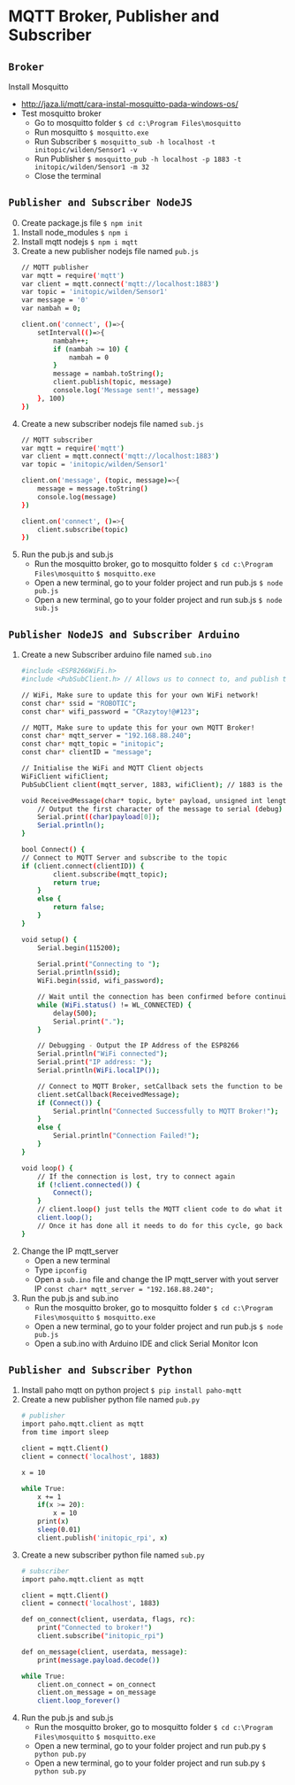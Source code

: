 # MQTT Broker, Publisher and Subscriber

## `Broker`
Install Mosquitto</br>
- http://jaza.li/mqtt/cara-instal-mosquitto-pada-windows-os/
- Test mosquitto broker
    - Go to mosquitto folder
        `$ cd c:\Program Files\mosquitto`
    - Run mosquitto
        `$ mosquitto.exe`
    - Run Subscriber
        `$ mosquitto_sub -h localhost -t initopic/wilden/Sensor1 -v`
    - Run Publisher
        `$ mosquitto_pub -h localhost -p 1883 -t initopic/wilden/Sensor1 -m 32`
    - Close the terminal

## `Publisher and Subscriber NodeJS`
0. Create package.js file `$ npm init`
1. Install node_modules `$ npm i`
2. Install mqtt nodejs `$ npm i mqtt`
3. Create a new publisher nodejs file named `pub.js`
    ```sh
    // MQTT publisher
    var mqtt = require('mqtt')
    var client = mqtt.connect('mqtt://localhost:1883')
    var topic = 'initopic/wilden/Sensor1'
    var message = '0'
    var nambah = 0;

    client.on('connect', ()=>{
        setInterval(()=>{
            nambah++;
            if (nambah >= 10) {
                nambah = 0
            }
            message = nambah.toString();
            client.publish(topic, message)
            console.log('Message sent!', message)
        }, 100)
    })
    ```
4. Create a new subscriber nodejs file named `sub.js`
    ```sh
    // MQTT subscriber
    var mqtt = require('mqtt')
    var client = mqtt.connect('mqtt://localhost:1883')
    var topic = 'initopic/wilden/Sensor1'

    client.on('message', (topic, message)=>{
        message = message.toString()
        console.log(message)
    })

    client.on('connect', ()=>{
        client.subscribe(topic)
    })
    ```
5. Run the pub.js and sub.js
    - Run the mosquitto broker, go to mosquitto folder
        `$ cd c:\Program Files\mosquitto`
        `$ mosquitto.exe`
    - Open a new terminal, go to your folder project and run pub.js
        `$ node pub.js`
    - Open a new terminal, go to your folder project and run sub.js
        `$ node sub.js`

## `Publisher NodeJS and Subscriber Arduino`
1. Create a new Subscriber arduino file named `sub.ino`
    ```sh
    #include <ESP8266WiFi.h>
    #include <PubSubClient.h> // Allows us to connect to, and publish to the MQTT broker

    // WiFi, Make sure to update this for your own WiFi network!
    const char* ssid = "ROBOTIC";
    const char* wifi_password = "CRazytoy!@#123";

    // MQTT, Make sure to update this for your own MQTT Broker!
    const char* mqtt_server = "192.168.88.240";
    const char* mqtt_topic = "initopic";
    const char* clientID = "message";

    // Initialise the WiFi and MQTT Client objects
    WiFiClient wifiClient;
    PubSubClient client(mqtt_server, 1883, wifiClient); // 1883 is the listener port for the Broker

    void ReceivedMessage(char* topic, byte* payload, unsigned int length) {
        // Output the first character of the message to serial (debug)
        Serial.print((char)payload[0]);
        Serial.println();
    }

    bool Connect() {
    // Connect to MQTT Server and subscribe to the topic
    if (client.connect(clientID)) {
            client.subscribe(mqtt_topic);
            return true;
        }
        else {
            return false;
        }
    }

    void setup() {
        Serial.begin(115200);
        
        Serial.print("Connecting to ");
        Serial.println(ssid);
        WiFi.begin(ssid, wifi_password);

        // Wait until the connection has been confirmed before continuing
        while (WiFi.status() != WL_CONNECTED) {
            delay(500);
            Serial.print(".");
        }

        // Debugging - Output the IP Address of the ESP8266
        Serial.println("WiFi connected");
        Serial.print("IP address: ");
        Serial.println(WiFi.localIP());

        // Connect to MQTT Broker, setCallback sets the function to be called when a message is received.
        client.setCallback(ReceivedMessage);
        if (Connect()) {
            Serial.println("Connected Successfully to MQTT Broker!");  
        }
        else {
            Serial.println("Connection Failed!");
        }
    }

    void loop() {
        // If the connection is lost, try to connect again
        if (!client.connected()) {
            Connect();
        }
        // client.loop() just tells the MQTT client code to do what it needs to do itself (i.e. check for messages, etc.)
        client.loop();
        // Once it has done all it needs to do for this cycle, go back to checking if we are still connected.
    }
    ```
2. Change the IP mqtt_server
    - Open a new terminal
    - Type `ipconfig`
    - Open a `sub.ino` file and change the IP mqtt_server with yout server IP
        `const char* mqtt_server = "192.168.88.240";`
3. Run the pub.js and sub.ino
    - Run the mosquitto broker, go to mosquitto folder
        `$ cd c:\Program Files\mosquitto`
        `$ mosquitto.exe`
    - Open a new terminal, go to your folder project and run pub.js
        `$ node pub.js`
    - Open a sub.ino with Arduino IDE and click Serial Monitor Icon

## `Publisher and Subscriber Python`
1. Install paho mqtt on python project `$ pip install paho-mqtt`
2. Create a new publisher python file named `pub.py`
    ```sh
    # publisher
    import paho.mqtt.client as mqtt
    from time import sleep

    client = mqtt.Client()
    client = connect('localhost', 1883)

    x = 10

    while True:
        x += 1
        if(x >= 20):
            x = 10
        print(x)
        sleep(0.01)
        client.publish('initopic_rpi', x)
    ```
3. Create a new subscriber python file named `sub.py`
    ```sh
    # subscriber
    import paho.mqtt.client as mqtt
    
    client = mqtt.Client()
    client = connect('localhost', 1883)

    def on_connect(client, userdata, flags, rc):
        print("Connected to broker!")
        client.subscribe("initopic_rpi")
    
    def on_message(client, userdata, message):
        print(message.payload.decode())

    while True:
        client.on_connect = on_connect
        client.on_message = on_message
        client.loop_forever()
    ```
4. Run the pub.js and sub.js
    - Run the mosquitto broker, go to mosquitto folder
        `$ cd c:\Program Files\mosquitto`
        `$ mosquitto.exe`
    - Open a new terminal, go to your folder project and run pub.py
        `$ python pub.py`
    - Open a new terminal, go to your folder project and run sub.py
        `$ python sub.py`
